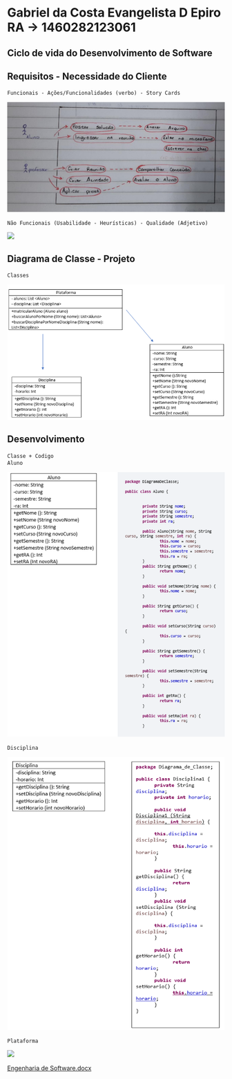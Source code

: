 # Gabriel da Costa Evangelista D Epiro     RA -> 1460282123061
## Ciclo de vida do Desenvolvimento de Software

## Requisitos - Necessidade do Cliente

    Funcionais - Ações/Funcionalidades (verbo) - Story Cards
  
  <img src="https://github.com/GabrielDepiro/Bertoti/blob/main/Engenharia%20de%20Software/Requisitos%20Funcionais.jpg">
  

    Não Funcionais (Usabilidade - Heurísticas) - Qualidade (Adjetivo)
  
  <img src="https://github.com/GabrielDepiro/Bertoti/blob/main/Engenharia%20de%20Software/Requisitos%20N%C3%A3o%20Funcionais.jpg">
  
  
  ## Diagrama de Classe - Projeto
    Classes
   <img src="https://github.com/GabrielDepiro/Bertoti/blob/main/Engenharia%20de%20Software/Diagrama%20de%20Classe.png">
  
  ## Desenvolvimento
    Classe + Codigo
    Aluno
   <img src="https://github.com/GabrielDepiro/Bertoti/blob/main/Engenharia%20de%20Software/Codigo%20Aluno.png">
   
    Disciplina
   <img src ="https://github.com/GabrielDepiro/Bertoti/blob/main/Engenharia%20de%20Software/Codigo%20Disciplina.png">
  
    Plataforma
   <img src ="https://github.com/GabrielDepiro/Bertoti/blob/main/Engenharia%20de%20Software/C%C3%B3digo%20Plataforma.png">

[Engenharia de Software.docx](https://github.com/GabrielDepiro/Bertoti/files/8249011/Engenharia.de.Software.docx)


